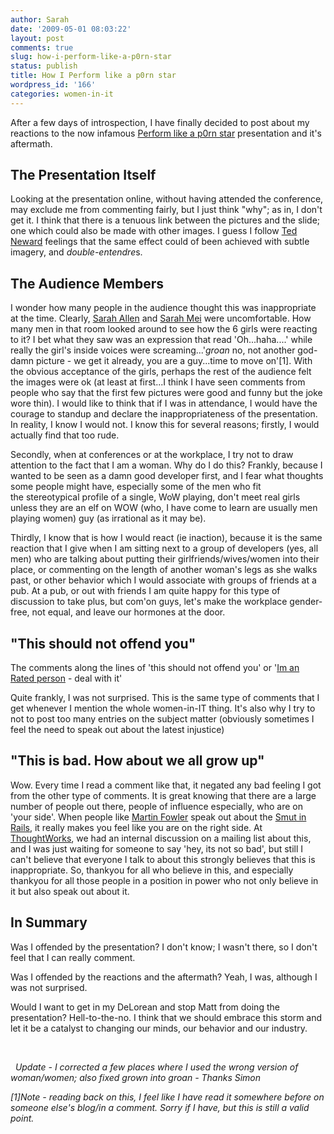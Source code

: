 ```yaml
---
author: Sarah
date: '2009-05-01 08:03:22'
layout: post
comments: true
slug: how-i-perform-like-a-p0rn-star
status: publish
title: How I Perform like a p0rn star
wordpress_id: '166'
categories: women-in-it
---
```


After a few days of introspection, I have finally decided to post about my reactions to the now infamous [Perform like a p0rn star](http://www.slideshare.net/mattetti/couchdb-perform-like-a-pr0n-star) presentation and it's aftermath.

## The Presentation Itself

Looking at the presentation online, without having attended the conference, may exclude me from commenting fairly, but I just think "why"; as in, I don't get it. I think that there is a tenuous link between the pictures and the slide; one which could also be made with other images. I guess I follow [Ted Neward](http://blogs.tedneward.com/2009/05/01/On+Speaking+Trolling+Inciting+And+Growing.aspx) feelings that the same effect could of been achieved with subtle imagery, and <em>double-entendre</em>s. 

## The Audience Members

I wonder how many people in the audience thought this was inappropriate at the time. Clearly, [Sarah Allen](http://www.ultrasaurus.com/sarahblog/2009/04/gender-and-sex-at-gogaruco/) and [Sarah Mei](http://www.sarahmei.com/blog/?p=46) were uncomfortable. How many men in that room looked around to see how the 6 girls were reacting to it? I bet what they saw was an expression that read 'Oh...haha....' while really the girl's inside voices were screaming...'*groan* no, not another god-damn picture - we get it already, you are a guy...time to move on'[1]. With the obvious acceptance of the girls, perhaps the rest of the audience felt the images were ok (at least at first...I think I have seen comments from people who say that the first few pictures were good and funny but the joke wore thin). I would like to think that if I was in attendance, I would have the courage to standup and declare the inappropriateness of the presentation. In reality, I know I would not. I know this for several reasons; firstly, I would actually find that too rude.

Secondly, when at conferences or at the workplace, I try not to draw attention to the fact that I am a woman. Why do I do this? Frankly, because I wanted to be seen as a damn good developer first, and I fear what thoughts some people might have, especially some of the men who fit the stereotypical profile of a single, WoW playing, don't meet real girls unless they are an elf on WOW (who, I have come to learn are usually men playing women) guy (as irrational as it may be).

Thirdly, I know that is how I would react (ie inaction), because it is the same reaction that I give when I am sitting next to a group of developers (yes, all men) who are talking about putting their girlfriends/wives/women into their place, or commenting on the length of another woman's legs as she walks past, or other behavior which I would associate with groups of friends at a pub. At a pub, or out with friends I am quite happy for this type of discussion to take plus, but com'on guys, let's make the workplace gender-free, not equal, and leave our hormones at the door.

## "This should not offend you"

The comments along the lines of 'this should not offend you' or '[Im an Rated person](http://loudthinking.com/posts/39-im-an-r-rated-individual) - deal with it'

Quite frankly, I was not surprised. This is the same type of comments that I get whenever I mention the whole women-in-IT thing. It's also why I try to not to post too many entries on the subject matter (obviously sometimes I feel the need to speak out about the latest injustice)

## "This is bad. How about we all grow up"

Wow. Every time I read a comment like that, it negated any bad feeling I got from the other type of comments. It is great knowing that there are a large number of people out there, people of influence especially, who are on 'your side'. When people like [Martin Fowler](http://martinfowler.com/) speak out about the [Smut in Rails](http://martinfowler.com/bliki/SmutOnRails.html), it really makes you feel like you are on the right side. At [ThoughtWorks](http://www.thoughtworks.com), we had an internal discussion on a mailing list about this, and I was just waiting for someone to say 'hey, its not so bad', but still I can't believe that everyone I talk to about this strongly believes that this is inappropriate. So, thankyou for all who believe in this, and especially thankyou for all those people in a position in power who not only believe in it but also speak out about it.

## In Summary

Was I offended by the presentation? I don't know; I wasn't there, so I don't feel that I can really comment.

Was I offended by the reactions and the aftermath? Yeah, I was, although I was not surprised.

Would I want to get in my DeLorean and stop Matt from doing the presentation? Hell-to-the-no. I think that we should embrace this storm and let it be a catalyst to changing our minds, our behavior and our industry.

 

 
*Update - I corrected a few places where I used the wrong version of woman/women; also fixed grown into groan - Thanks Simon*

*[1]Note - reading back on this, I feel like I have read it somewhere before on someone else's blog/in a comment. Sorry if I have, but this is still a valid point.*
